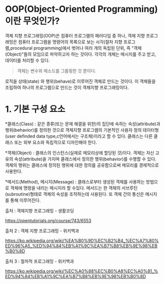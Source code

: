 OOP(Object-Oriented Programming) 이란 무엇인가?
==============================================
객체 지향 프로그래밍(OOP)은 컴퓨터 프로그램의 패러다임 중 하나, 객체 지향 프로그래밍은 컴퓨터 프로그램을 명령어의 목록으로 보는 시각(절차 지향 프로그램,procedural programming)에서 벗어나 여러 개의 독립된 단위, 즉 "객체(Object)"들의 모임으로 파악하고자 하는 것이다. 각각의 개체는 메시지를 주고 받고, 데이터를 처리할 수 있다.
>객체는 변수와 메소드를 그룹핑한 것 뿐이다.

로직을 상태(state) 와 행위(behave)로 이루어진 객체로 만드는 것이다. 이 객체들을 조립하여 하나의 프로그램으로 만드는 것이 객체지향 프로그래밍이다. 

# 1. 기본 구성 요소
*클래스(Class) : 같은 종류(또는 문제 해결을 위한)의 집단에 속하는 속성(attribute)과 행위(behavior)를 정의한 것으로 객체지향 프로그램의 기본적인 사용자 정의 데이터형(user definded data type,c언어에서는 구조체)이라고 할 수 있다. 클래스는 다른 클래스 또는 외부 요소와 독립적으로 디자인해야 한다. 

*객체(Object) : 클래스의 인스턴스(실제로 메모리상에 할당된 것)이다. 객체는 자신 고유의 속성(attribute)을 가지며 클래스에서 정의한 행위(behavior)를 수행할 수 있다. 객체의 행위는 클래스에 정의된 행위에 대한 정의를 공유함으로써 메모리를 경제적으로 사용한다.

*메서드(Method), 메시지(Message) : 클래스로부터 생성된 객체를 사용하는 방법으로 객체에 명령을 내리는 메시지라 할 수있다. 메서드는 한 객체의 서브루틴(subroutine)형태로 객체의 속성을 조작하는데 사용된다. 또 객체 간의 통신은 메시지를 통해 이루어진다.



출처 : 객체지향 프로그래밍 - 생활코딩 


https://opentutorials.org/course/743/6553


출처 2 : 객체 지향 프로그래밍 - 위키백과 


https://ko.wikipedia.org/wiki/%EA%B0%9D%EC%B2%B4_%EC%A7%80%ED%96%A5_%ED%94%84%EB%A1%9C%EA%B7%B8%EB%9E%98%EB%B0%8D


출처 3 : 절차적 프로그래밍 - 위키백과


https://ko.wikipedia.org/wiki/%EC%A0%88%EC%B0%A8%EC%A0%81_%ED%94%84%EB%A1%9C%EA%B7%B8%EB%9E%98%EB%B0%8D
